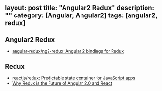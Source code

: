 layout: post
title: "Angular2 Redux"
description: ""
category: [Angular, Angular2]
tags: [angular2, redux]
---

## Angular2 Redux

- [angular-redux/ng2-redux: Angular 2 bindings for Redux](https://github.com/angular-redux/ng2-redux)

## Redux

- [reactjs/redux: Predictable state container for JavaScript apps](https://github.com/reactjs/redux)
- [Why Redux is the Future of Angular 2.0 and React](http://rangle.io/resources/why-redux-future-of-angular-react)
